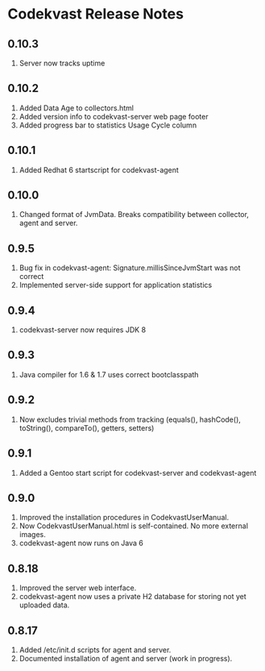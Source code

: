# Codekvast Release Notes

## 0.10.3

1. Server now tracks uptime

## 0.10.2

1. Added Data Age to collectors.html
1. Added version info to codekvast-server web page footer
1. Added progress bar to statistics Usage Cycle column

## 0.10.1

1. Added Redhat 6 startscript for codekvast-agent

## 0.10.0

1. Changed format of JvmData. Breaks compatibility between collector, agent and server.

## 0.9.5

1. Bug fix in codekvast-agent: Signature.millisSinceJvmStart was not correct
1. Implemented server-side support for application statistics

## 0.9.4

1. codekvast-server now requires JDK 8

## 0.9.3

1. Java compiler for 1.6 & 1.7 uses correct bootclasspath

## 0.9.2

1. Now excludes trivial methods from tracking (equals(), hashCode(), toString(), compareTo(), getters, setters)

## 0.9.1

1. Added a Gentoo start script for codekvast-server and codekvast-agent

## 0.9.0

1. Improved the installation procedures in CodekvastUserManual.
1. Now CodekvastUserManual.html is self-contained. No more external images.
1. codekvast-agent now runs on Java 6

## 0.8.18

1. Improved the server web interface.
1. codekvast-agent now uses a private H2 database for storing not yet uploaded data.

## 0.8.17

1. Added /etc/init.d scripts for agent and server.
1. Documented installation of agent and server (work in progress).
